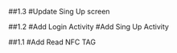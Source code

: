 ##1.3
#Update Sing Up screen

##1.2
#Add Login Activity
#Add Sing Up Activity

##1.1
#Add Read NFC TAG
